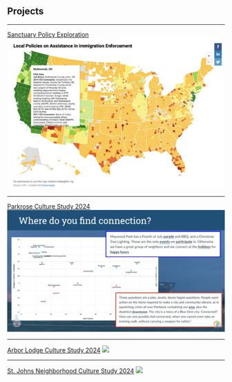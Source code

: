 ## Projects

---

[Sanctuary Policy Exploration](pages/sanctuary_policies.md)
<img src="images/SanctuaryPlaceholder.png?raw=true"/>

---

[Parkrose Culture Study 2024](/pdf/Parkrose_2025_Deck.pdf)
<img src="images/parkrose_thumb.png?raw=true"/>

---
[Arbor Lodge Culture Study 2024](/pdf/ALNA.pdf)
<img src="images/ALNA_thumb.png?raw=true"/>

---
[St. Johns Neighborhood Culture Study 2024](/pdf/SJNA_2025_April.pdf)
<img src="images/SJNA_thumb.png?raw=true"/>
